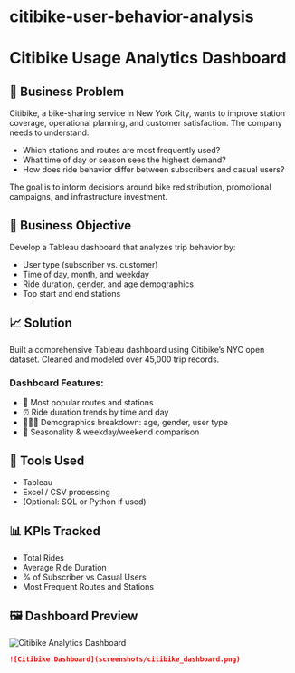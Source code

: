 # citibike-user-behavior-analysis
# Citibike Usage Analytics Dashboard

## 📌 Business Problem

Citibike, a bike-sharing service in New York City, wants to improve station coverage, operational planning, and customer satisfaction. The company needs to understand:

- Which stations and routes are most frequently used?
- What time of day or season sees the highest demand?
- How does ride behavior differ between subscribers and casual users?

The goal is to inform decisions around bike redistribution, promotional campaigns, and infrastructure investment.

## 🧠 Business Objective

Develop a Tableau dashboard that analyzes trip behavior by:
- User type (subscriber vs. customer)
- Time of day, month, and weekday
- Ride duration, gender, and age demographics
- Top start and end stations

## 📈 Solution

Built a comprehensive Tableau dashboard using Citibike’s NYC open dataset. Cleaned and modeled over 45,000 trip records.

### Dashboard Features:
- 📍 Most popular routes and stations
- ⏰ Ride duration trends by time and day
- 🧑‍🤝‍🧑 Demographics breakdown: age, gender, user type
- 📆 Seasonality & weekday/weekend comparison

## 🔧 Tools Used
- Tableau
- Excel / CSV processing
- (Optional: SQL or Python if used)

## 📊 KPIs Tracked
- Total Rides
- Average Ride Duration
- % of Subscriber vs Casual Users
- Most Frequent Routes and Stations

## 🖼️ Dashboard Preview
 ![Citibike Analytics Dashboard](https://github.com/user-attachments/assets/dbcc371f-2bf7-47d6-9327-99d90834bf09)


```markdown
![Citibike Dashboard](screenshots/citibike_dashboard.png)
